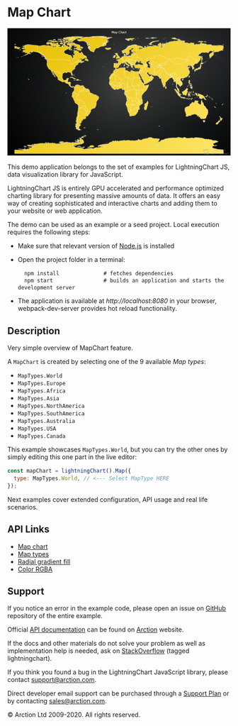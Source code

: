 # Map Chart

![Map Chart](mapChart.png)

This demo application belongs to the set of examples for LightningChart JS, data visualization library for JavaScript.

LightningChart JS is entirely GPU accelerated and performance optimized charting library for presenting massive amounts of data. It offers an easy way of creating sophisticated and interactive charts and adding them to your website or web application.

The demo can be used as an example or a seed project. Local execution requires the following steps:

- Make sure that relevant version of [Node.js](https://nodejs.org/en/download/) is installed
- Open the project folder in a terminal:

        npm install              # fetches dependencies
        npm start                # builds an application and starts the development server

- The application is available at *http://localhost:8080* in your browser, webpack-dev-server provides hot reload functionality.


## Description

Very simple overview of MapChart feature.

A `MapChart` is created by selecting one of the 9 available _Map types_:

- `MapTypes.World`
- `MapTypes.Europe`
- `MapTypes.Africa`
- `MapTypes.Asia`
- `MapTypes.NorthAmerica`
- `MapTypes.SouthAmerica`
- `MapTypes.Australia`
- `MapTypes.USA`
- `MapTypes.Canada`

This example showcases `MapTypes.World`, but you can try the other ones by simply editing this one part in the live editor:

```js
const mapChart = lightningChart().Map({
  type: MapTypes.World, // <--- Select MapType HERE
});
```

Next examples cover extended configuration, API usage and real life scenarios.


## API Links

* [Map chart]
* [Map types]
* [Radial gradient fill]
* [Color RGBA]


## Support

If you notice an error in the example code, please open an issue on [GitHub][0] repository of the entire example.

Official [API documentation][1] can be found on [Arction][2] website.

If the docs and other materials do not solve your problem as well as implementation help is needed, ask on [StackOverflow][3] (tagged lightningchart).

If you think you found a bug in the LightningChart JavaScript library, please contact support@arction.com.

Direct developer email support can be purchased through a [Support Plan][4] or by contacting sales@arction.com.

[0]: https://github.com/Arction/
[1]: https://www.arction.com/lightningchart-js-api-documentation/
[2]: https://www.arction.com
[3]: https://stackoverflow.com/questions/tagged/lightningchart
[4]: https://www.arction.com/support-services/

© Arction Ltd 2009-2020. All rights reserved.


[Map chart]: https://www.arction.com/lightningchart-js-api-documentation/v3.1.0/classes/mapchart.html
[Map types]: https://www.arction.com/lightningchart-js-api-documentation/v3.1.0/globals.html#maptypes
[Radial gradient fill]: https://www.arction.com/lightningchart-js-api-documentation/v3.1.0/classes/radialgradientfill.html
[Color RGBA]: https://www.arction.com/lightningchart-js-api-documentation/v3.1.0/globals.html#colorrgba

